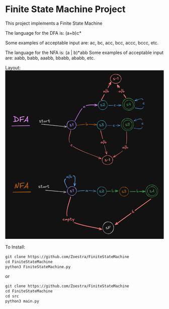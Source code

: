 # Finite State Machine Project

This project implements a Finite State Machine

The language for the DFA is: (a+b)c\*

Some examples of acceptable input are: ac, bc, acc, bcc, accc, bccc, etc.

The language for the NFA is: (a | b)\*abb
Some examples of acceptable input are: aabb, babb, aaabb, bbabb, ababb, etc.

Layout:
![data/FSM_Diagram.png](data/FSM_Diagram.png)

To Install: 
```
git clone https://github.com/Zoestra/FiniteStateMachine
cd FiniteStateMachine
python3 FiniteStateMachine.py
```

or

```
git clone https://github.com/Zoestra/FiniteStateMachine
cd FiniteStateMachine
cd src
python3 main.py
```
